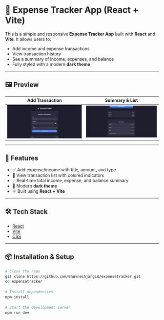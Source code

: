 # 💸 Expense Tracker App (React + Vite)

This is a simple and responsive **Expense Tracker App** built with **React** and **Vite**. It allows users to:
- Add income and expense transactions
- View transaction history
- See a summary of income, expenses, and balance
- Fully styled with a modern **dark theme**

---

## 🖼️ Preview

| Add Transaction | Summary & List |
|-----------------|----------------|
| ![Form](./screenshots/projectImage1.png) | ![Summary](./screenshots/projectImage2.png) |


---

## 🚀 Features

- ✅ Add expense/income with title, amount, and type
- 🎯 View transaction list with colored indicators
- 💡 Real-time total income, expense, and balance summary
- 🌙 Modern **dark theme**
- ⚛️ Built using **React + Vite**

---

## 🛠️ Tech Stack

- [React](https://reactjs.org/)
- [Vite](https://vitejs.dev/)
- [CSS](https://developer.mozilla.org/en-US/docs/Web/CSS)

---

## 📦 Installation & Setup

```bash
# Clone the repo
git clone https://github.com/Bhuvneshjangid/expensetracker.git
cd expensetracker

# Install dependencies
npm install

# Start the development server
npm run dev
